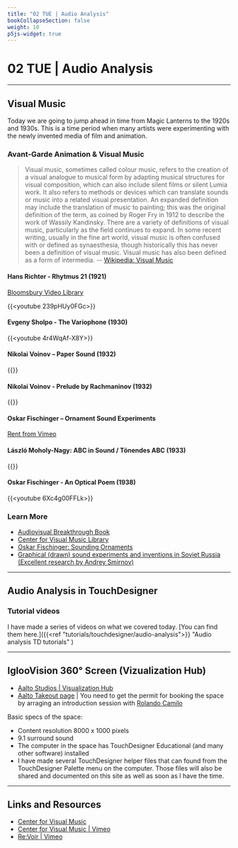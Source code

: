 ```yaml
---
title: "02 TUE | Audio Analysis"
bookCollapseSection: false
weight: 10
p5js-widget: true
---
```


# 02 TUE | Audio Analysis

---

## Visual Music

Today we are going to jump ahead in time from Magic Lanterns to the 1920s and 1930s. This is a time period when many artists were experimenting with the newly invented media of film and animation.

### Avant-Garde Animation & Visual Music

>Visual music, sometimes called colour music, refers to the creation of a visual analogue to musical form by adapting musical structures for visual composition, which can also include silent films or silent Lumia work. It also refers to methods or devices which can translate sounds or music into a related visual presentation. An expanded definition may include the translation of music to painting; this was the original definition of the term, as coined by Roger Fry in 1912 to describe the work of Wassily Kandinsky. There are a variety of definitions of visual music, particularly as the field continues to expand. In some recent writing, usually in the fine art world, visual music is often confused with or defined as synaesthesia, though historically this has never been a definition of visual music. Visual music has also been defined as a form of intermedia. 
-- [Wikipedia: Visual Music](https://en.wikipedia.org/wiki/Visual_music)

#### Hans Richter - Rhytmus 21 (1921)

[Bloomsbury Video Library](https://www-bloomsburyvideolibrary-com.libproxy.aalto.fi/video?docid=RV-Han&tocid=RV-Han_6312844934112&st=Hans+Richter)

{{<youtube 239pHUy0FGc>}}

#### Evgeny Sholpo - The Variophone (1930)

{{<youtube 4r4WqAf-X8Y>}}

#### Nikolai Voinov – Paper Sound (1932)

{{<youtube Mmejo9WL2gY>}}

#### Nikolai Voinov - Prelude by Rachmaninov (1932)

{{<youtube yIR3pCgqb5o>}}

#### Oskar Fischinger – Ornament Sound Experiments

[Rent from Vimeo](https://vimeo.com/ondemand/26951)

#### László Moholy-Nagy: ABC in Sound / Tönendes ABC (1933)

{{<youtube ui_FU-KAZMM>}}

#### Oskar Fischinger - An Optical Poem (1938)

{{<youtube 6Xc4g00FFLk>}}

### Learn More

- [Audiovisual Breakthrough Book](http://ephemeral-expanded.net/audiovisualbreakthrough/)
- [Center for Visual Music Library](http://www.centerforvisualmusic.org/Library.html)
- [Oskar Fischinger: Sounding Ornaments](https://asmir.info/lib/fischinger.htm)
- [Graphical (drawn) sound experiments and inventions in Soviet Russia (Excellent research by Andrey Smirnov)](https://asmir.info/graphical_sound.htm)

---

## Audio Analysis in TouchDesigner

### Tutorial videos

I have made a series of videos on what we covered today. [You can find them here.]({{<ref "tutorials/touchdesigner/audio-analysis">}} "Audio analysis TD tutorials" )

---

## IglooVision 360° Screen (Vizualization Hub)

- [Aalto Studios | Visualization Hub](https://studios.aalto.fi/visualization-hub/)
- [Aalto Takeout page](https://takeout.aalto.fi/613830) | You need to get the permit for booking the space by arraging an introduction session with [Rolando Camilo](https://studios.aalto.fi/people/rolando-camilo/)

Basic specs of the space:
- Content resolution 8000 x 1000 pixels
- 9.1 surround sound
- The computer in the space has TouchDesigner Educational (and many other software) installed
- I have made several TouchDesigner helper files that can found from the TouchDesigner Palette menu on the computer. Those files will also be shared and documented on this site as well as soon as I have the time.

---

## Links and Resources

- [Center for Visual Music](http://www.centerforvisualmusic.org/)
- [Center for Visual Music | Vimeo](https://vimeo.com/user4392897)
- [Re:Voir | Vimeo](https://vimeo.com/revoir)